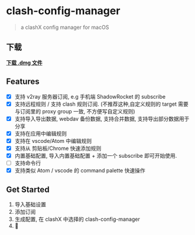 # clash-config-manager

> a clashX config manager for macOS

## 下载

[**下载 .dmg 文件**](https://github.com/magicdawn/clash-config-manager/releases/latest)

## Features

- [x] 支持 v2ray 服务器订阅, e.g 手机端 ShadowRocket 的 subscribe
- [x] 支持远程规则 / 支持 clash 规则订阅. (不推荐这种,自定义规则的 target 需要与订阅里的 proxy group 一致, 不方便写自定义规则)
- [x] 支持导入导出数据, webdav 备份数据, 支持合并数据, 支持导出部分数据用于分享
- [x] 支持在应用中编辑规则
- [x] 支持在 vscode/Atom 中编辑规则
- [x] 支持从 剪贴板/Chrome 快速添加规则
- [x] 内置基础配置, 导入内置基础配置 + 添加一个 subscribe 即可开始使用.
- [ ] 支持命令行
- [x] 支持类似 Atom / vscode 的 command palette 快速操作

## Get Started

1. 导入基础设置
2. 添加订阅
3. 生成配置, 在 clashX 中选择的 clash-config-manager
4. :rocket:

